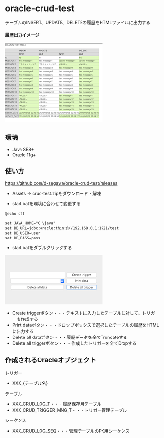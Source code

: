 # oracle-crud-test

テーブルのINSERT、UPDATE、DELETEの履歴をHTMLファイルに出力する
#### 履歴出力イメージ

![出力イメージ](https://github.com/d-segawa/oracle-crud-test/blob/images/image/result.png)

## 環境
- Java SE8+
- Oracle 11g+

## 使い方
https://github.com/d-segawa/oracle-crud-test/releases
- Assets -> crud-test.zipをダウンロード・解凍


- start.batを環境に合わせて変更する

```
@echo off

set JAVA_HOME="C:\java"
set DB_URL=jdbc:oracle:thin:@//192.168.0.1:1521/test
set DB_USER=user
set DB_PASS=pass

```
- start.batをダブルクリックする

![起動画面](https://github.com/d-segawa/oracle-crud-test/blob/images/image/gui.png)

- Create triggerボタン・・・テキストに入力したテーブルに対して、トリガーを作成する
- Print dataボタン・・・ドロップボックスで選択したテーブルの履歴をHTMLに出力する
- Delete all dataボタン・・・履歴データを全てTruncateする
- Delete all triggerボタン・・・作成したトリガーを全てDropする

## 作成されるOracleオブジェクト
トリガー
- XXX_{テーブル名}

テーブル
- XXX_CRUD_LOG_T・・・履歴保存用テーブル
- XXX_CRUD_TRIGGER_MNG_T・・・トリガー管理テーブル

シーケンス
- XXX_CRUD_LOG_SEQ・・・管理テーブルのPK用シーケンス
